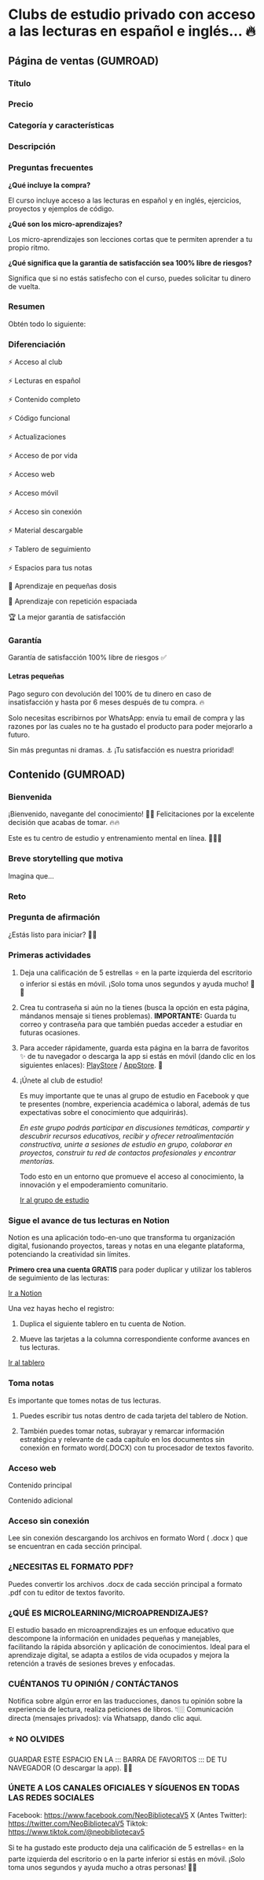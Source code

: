 # Clubs de estudio privado con acceso a las lecturas en español e inglés... 🔥

## Página de ventas (GUMROAD)

### Título

### Precio

### Categoría y características

### Descripción

### Preguntas frecuentes

**¿Qué incluye la compra?** 

El curso incluye acceso a las lecturas en español y en inglés, ejercicios, proyectos y ejemplos de código.
        
**¿Qué son los micro-aprendizajes?** 

Los micro-aprendizajes son lecciones cortas que te permiten aprender a tu propio ritmo.

**¿Qué significa que la garantía de satisfacción sea 100% libre de riesgos?**

Significa que si no estás satisfecho con el curso, puedes solicitar tu dinero de vuelta.

### Resumen

Obtén todo lo siguiente:

### Diferenciación

⚡ Acceso al club

⚡ Lecturas en español

⚡ Contenido completo

⚡ Código funcional

⚡ Actualizaciones

⚡ Acceso de por vida

⚡ Acceso web

⚡ Acceso móvil

⚡ Acceso sin conexión

⚡ Material descargable

⚡ Tablero de seguimiento

⚡ Espacios para tus notas

🥇 Aprendizaje en pequeñas dosis

🥇 Aprendizaje con repetición espaciada

🏆 La mejor garantía de satisfacción

### Garantía

Garantía de satisfacción 100% libre de riesgos ✅

#### Letras pequeñas

Pago seguro con devolución del 100% de tu dinero en caso de insatisfacción y hasta por 6 meses después de tu compra. 🔥

Solo necesitas escribirnos por WhatsApp: envía tu email de compra y las razones por las cuales no te ha gustado el producto para poder mejorarlo a futuro.

Sin más preguntas ni dramas. ⚓ ¡Tu satisfacción es nuestra prioridad!

## Contenido (GUMROAD)

### Bienvenida

¡Bienvenido, navegante del conocimiento! 🏴‍☠️ Felicitaciones por la excelente decisión que acabas de tomar. 🔥🔥

Este es tu centro de estudio y entrenamiento mental en línea. 🧠🐱‍👤

### Breve storytelling que motiva

Imagina que... 

### Reto

### Pregunta de afirmación

¿Estás listo para iniciar? 🚀🚀

### Primeras actividades

1. Deja una calificación de 5 estrellas ⭐ en la parte izquierda del escritorio o inferior si estás en móvil. ¡Solo toma unos segundos y ayuda mucho! 🌱🌌

2. Crea tu contraseña si aún no la tienes (busca la opción en esta página, mándanos mensaje si tienes problemas). **IMPORTANTE:** Guarda tu correo y contraseña para que también puedas acceder a estudiar en futuras ocasiones.

3. Para acceder rápidamente, guarda esta página en la barra de favoritos ✨ de tu navegador o descarga la app si estás en móvil (dando clic en los siguientes enlaces): [PlayStore](https://play.google.com/store/apps/details?id=com.gumroad.app) / [AppStore](https://apps.apple.com/us/app/gumroad/id916819108). 👾

4. ¡Únete al club de estudio! 

    Es muy importante que te unas al grupo de estudio en Facebook y que te presentes (nombre, experiencia académica o laboral, además de tus expectativas sobre el conocimiento que adquirirás).

    *En este grupo podrás participar en discusiones temáticas, compartir y descubrir recursos educativos, recibir y ofrecer retroalimentación constructiva, unirte a sesiones de estudio en grupo, colaborar en proyectos, construir tu red de contactos profesionales y encontrar mentorías.*
    
    Todo esto en un entorno que promueve el acceso al conocimiento, la innovación y el empoderamiento comunitario.

    [Ir al grupo de estudio](https://www.facebook.com/mygroup)

### Sigue el avance de tus lecturas en Notion

Notion es una aplicación todo-en-uno que transforma tu organización digital, fusionando proyectos, tareas y notas en una elegante plataforma, potenciando la creatividad sin límites.

**Primero crea una cuenta GRATIS** para poder duplicar y utilizar los tableros de seguimiento de las lecturas: 

[Ir a Notion](https://www.notion.so/signup)

Una vez hayas hecho el registro:

1. Duplica el siguiente tablero en tu cuenta de Notion.

2. Mueve las tarjetas a la columna correspondiente conforme avances en tus lecturas.

[Ir al tablero](https://www.notion.so/myspace)

### Toma notas

Es importante que tomes notas de tus lecturas.

1. Puedes escribir tus notas dentro de cada tarjeta del tablero de Notion.

2. También puedes tomar notas, subrayar y remarcar información estratégica y relevante de cada capítulo en los documentos sin conexión en formato word(.DOCX) con tu procesador de textos favorito.

### Acceso web

Contenido principal

Contenido adicional

### Acceso sin conexión

Lee sin conexión descargando los archivos en formato Word ( .docx ) que se encuentran en cada sección principal.

### ¿NECESITAS EL FORMATO PDF?

Puedes convertir los archivos .docx de cada sección principal a formato .pdf con tu editor de textos favorito.

### ¿QUÉ ES MICROLEARNING/MICROAPRENDIZAJES?

El estudio basado en microaprendizajes es un enfoque educativo que descompone la información en unidades pequeñas y manejables, facilitando la rápida absorción y aplicación de conocimientos. Ideal para el aprendizaje digital, se adapta a estilos de vida ocupados y mejora la retención a través de sesiones breves y enfocadas.

### CUÉNTANOS TU OPINIÓN / CONTÁCTANOS

Notifica sobre algún error en las traducciones, danos tu opinión sobre la experiencia de lectura, realiza peticiones de libros. 👇🏼
Comunicación directa (mensajes privados): vía Whatsapp, dando clic aqui.

### ⭐ NO OLVIDES

GUARDAR ESTE ESPACIO EN LA ::: BARRA DE FAVORITOS ::: DE TU NAVEGADOR (O descargar la app). 🐱‍👤

### ÚNETE A LOS CANALES OFICIALES Y SÍGUENOS EN TODAS LAS REDES SOCIALES

Facebook: https://www.facebook.com/NeoBibliotecaV5
X (Antes Twitter): https://twitter.com/NeoBibliotecaV5
Tiktok: https://www.tiktok.com/@neobibliotecav5

Si te ha gustado este producto deja una calificación de 5 estrellas⭐ en la parte izquierda del escritorio o en la parte inferior si estás en móvil. ¡Solo toma unos segundos y ayuda mucho a otras personas! 🌱🌌